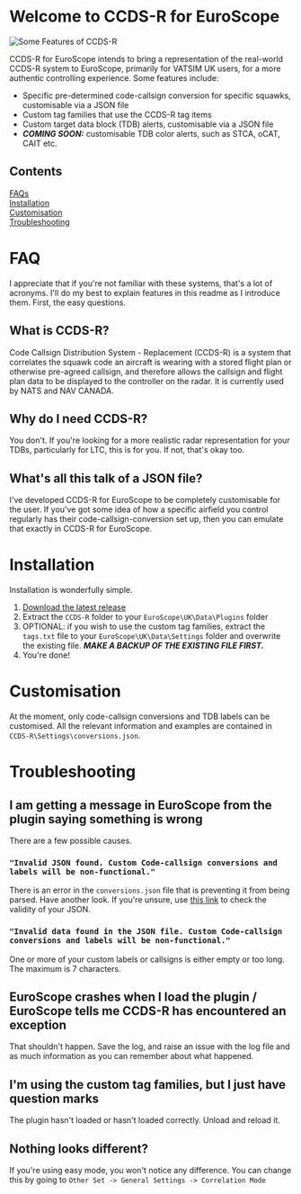 # Welcome to CCDS-R for EuroScope

![Some Features of CCDS-R](https://github.com/user-attachments/assets/d7c9b65b-9120-4ef5-9b6f-bc03c8fd86ed "Some features of CCDS-R")

CCDS-R for EuroScope intends to bring a representation of the real-world CCDS-R system to EuroScope, primarily for VATSIM UK users, for a more authentic controlling experience. Some features include:

- Specific pre-determined code-callsign conversion for specific squawks, customisable via a JSON file
- Custom tag families that use the CCDS-R tag items
- Custom target data block (TDB) alerts, customisable via a JSON file
- **_COMING SOON:_** customisable TDB color alerts, such as STCA, oCAT, CAIT etc.

## Contents
[FAQs](#faq)  
[Installation](#installation)  
[Customisation](#customisation)  
[Troubleshooting](#troubleshooting)


# FAQ

I appreciate that if you're not familiar with these systems, that's a lot of acronyms. I'll do my best to explain features in this readme as I introduce them. First, the easy questions.

## What is CCDS-R?

Code Callsign Distribution System - Replacement (CCDS-R) is a system that correlates the squawk code an aircraft is wearing with a stored flight plan or otherwise pre-agreed callsign, and therefore allows the callsign and flight plan data to be displayed to the controller on the radar. It is currently used by NATS and NAV CANADA.

## Why do I need CCDS-R?

You don't. If you're looking for a more realistic radar representation for your TDBs, particularly for LTC, this is for you. If not, that's okay too.

## What's all this talk of a JSON file?

I've developed CCDS-R for EuroScope to be completely customisable for the user. If you've got some idea of how a specific airfield you control regularly has their code-callsign-conversion set up, then you can emulate that exactly in CCDS-R for EuroScope.

# Installation

Installation is wonderfully simple.

1. [Download the latest release](https://github.com/quassbutreally/EuroScope-CCDS-R/releases/latest)
2. Extract the `CCDS-R` folder to your `EuroScope\UK\Data\Plugins` folder
3. OPTIONAL: if you wish to use the custom tag families, extract the `tags.txt` file to your `EuroScope\UK\Data\Settings` folder and overwrite the existing file. **_MAKE A BACKUP OF THE EXISTING FILE FIRST._**
4. You're done!

# Customisation

At the moment, only code-callsign conversions and TDB labels can be customised. All the relevant information and examples are contained in `CCDS-R\Settings\conversions.json`.

# Troubleshooting

## I am getting a message in EuroScope from the plugin saying something is wrong

There are a few possible causes.

### `"Invalid JSON found. Custom Code-callsign conversions and labels will be non-functional."`
There is an error in the `conversions.json` file that is preventing it from being parsed. Have another look. If you're unsure, use [this link](https://jsonlint.com/) to check the validity of your JSON.

### `"Invalid data found in the JSON file. Custom Code-callsign conversions and labels will be non-functional."`
One or more of your custom labels or callsigns is either empty or too long. The maximum is 7 characters.

## EuroScope crashes when I load the plugin / EuroScope tells me CCDS-R has encountered an exception
That shouldn't happen. Save the log, and raise an issue with the log file and as much information as you can remember about what happened.

## I'm using the custom tag families, but I just have question marks
The plugin hasn't loaded or hasn't loaded correctly. Unload and reload it.

## Nothing looks different?
If you're using easy mode, you won't notice any difference. You can change this by going to `Other Set -> General Settings -> Correlation Mode`
